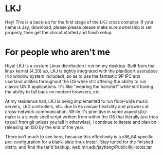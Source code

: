 # LKJ
Hey! This is a back-up for the first stage of the LKJ cross compiler. If your name is Jay, download, please please please make sure ownership is set properly, then get the chroot started and finish setup.

# For people who aren't me

Hiya! LKJ is a custom Linux distribution I run on my desktop. Built from the linux kernel (4.20) up, LKJ is tightly integrated with the plan9port userspace (rio window system included), so as to use the fantastic 9P IPC and userland utilities throughout the OS while still offering the ability to run classic UNIX applications. It's like "wearing the hairshirt" while still having the ability to fall back on modern browsers, etc.

At my residence hall, LKJ is being implemented to run floor-wide music servers, LED controllers, etc. due to its unique flexibility and prowess at cross-network communication. While it's primitive in some aspects(lkj-make is a simple shell script written from within the OS that literally just tries to pull from git unless you tell it otherwise), I continue to iterate and plan on releasing an ISO by the end of the year.

There isn't much to see here, because this effectively is a x86_64 specific pre-configuration for a blank-slate linux install. Stay tuned for the finished distro, and find the tar'd backup:
web.mit.edu/jaytlang/Public/lkj-tools.tar
